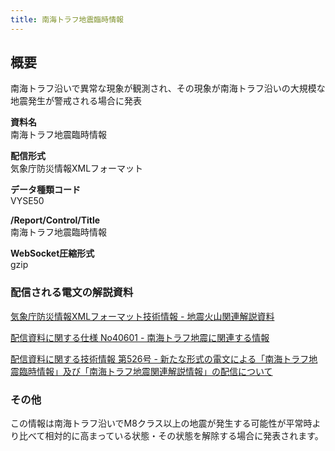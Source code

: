 ```yaml
---
title: 南海トラフ地震臨時情報
---
```


## 概要
南海トラフ沿いで異常な現象が観測され、その現象が南海トラフ沿いの大規模な地震発生が警戒される場合に発表

**資料名** <br/>
 南海トラフ地震臨時情報
 
**配信形式** <br/>
 気象庁防災情報XMLフォーマット

**データ種類コード** <br/>
 VYSE50
 
**/Report/Control/Title** <br/>
 南海トラフ地震臨時情報

**WebSocket圧縮形式** <br/>
 gzip

### 配信される電文の解説資料
 [気象庁防災情報XMLフォーマット技術情報 - 地震火山関連解説資料](https://dmdata.jp/doc/jma/manual/0101-0183.pdf#page=135) 
 
 
 [配信資料に関する仕様 No40601 - 南海トラフ地震に関連する情報](https://www.data.jma.go.jp/suishin/shiyou/pdf/no40601)
 
 
 [配信資料に関する技術情報 第526号 - 新たな形式の電文による「南海トラフ地震臨時情報」及び「南海トラフ地震関連解説情報」の配信について](https://dmdata.jp/doc/jma/technical/526.pdf)

### その他
この情報は南海トラフ沿いでM8クラス以上の地震が発生する可能性が平常時より比べて相対的に高まっている状態・その状態を解除する場合に発表されます。
